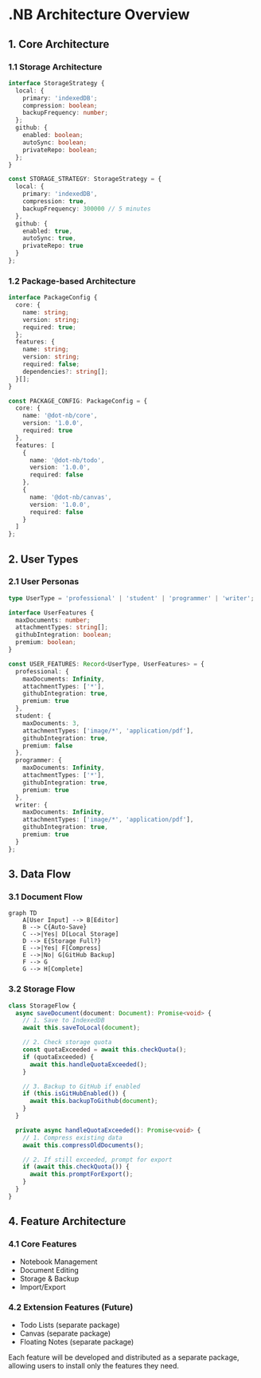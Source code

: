 # .NB Architecture Overview

## 1. Core Architecture

### 1.1 Storage Architecture
```typescript
interface StorageStrategy {
  local: {
    primary: 'indexedDB';
    compression: boolean;
    backupFrequency: number;
  };
  github: {
    enabled: boolean;
    autoSync: boolean;
    privateRepo: boolean;
  };
}

const STORAGE_STRATEGY: StorageStrategy = {
  local: {
    primary: 'indexedDB',
    compression: true,
    backupFrequency: 300000 // 5 minutes
  },
  github: {
    enabled: true,
    autoSync: true,
    privateRepo: true
  }
};
```

### 1.2 Package-based Architecture
```typescript
interface PackageConfig {
  core: {
    name: string;
    version: string;
    required: true;
  };
  features: {
    name: string;
    version: string;
    required: false;
    dependencies?: string[];
  }[];
}

const PACKAGE_CONFIG: PackageConfig = {
  core: {
    name: '@dot-nb/core',
    version: '1.0.0',
    required: true
  },
  features: [
    {
      name: '@dot-nb/todo',
      version: '1.0.0',
      required: false
    },
    {
      name: '@dot-nb/canvas',
      version: '1.0.0',
      required: false
    }
  ]
};
```

## 2. User Types

### 2.1 User Personas
```typescript
type UserType = 'professional' | 'student' | 'programmer' | 'writer';

interface UserFeatures {
  maxDocuments: number;
  attachmentTypes: string[];
  githubIntegration: boolean;
  premium: boolean;
}

const USER_FEATURES: Record<UserType, UserFeatures> = {
  professional: {
    maxDocuments: Infinity,
    attachmentTypes: ['*'],
    githubIntegration: true,
    premium: true
  },
  student: {
    maxDocuments: 3,
    attachmentTypes: ['image/*', 'application/pdf'],
    githubIntegration: true,
    premium: false
  },
  programmer: {
    maxDocuments: Infinity,
    attachmentTypes: ['*'],
    githubIntegration: true,
    premium: true
  },
  writer: {
    maxDocuments: Infinity,
    attachmentTypes: ['image/*', 'application/pdf'],
    githubIntegration: true,
    premium: true
  }
};
```

## 3. Data Flow

### 3.1 Document Flow
```mermaid
graph TD
    A[User Input] --> B[Editor]
    B --> C{Auto-Save}
    C -->|Yes| D[Local Storage]
    D --> E{Storage Full?}
    E -->|Yes| F[Compress]
    E -->|No| G[GitHub Backup]
    F --> G
    G --> H[Complete]
```

### 3.2 Storage Flow
```typescript
class StorageFlow {
  async saveDocument(document: Document): Promise<void> {
    // 1. Save to IndexedDB
    await this.saveToLocal(document);

    // 2. Check storage quota
    const quotaExceeded = await this.checkQuota();
    if (quotaExceeded) {
      await this.handleQuotaExceeded();
    }

    // 3. Backup to GitHub if enabled
    if (this.isGitHubEnabled()) {
      await this.backupToGithub(document);
    }
  }

  private async handleQuotaExceeded(): Promise<void> {
    // 1. Compress existing data
    await this.compressOldDocuments();

    // 2. If still exceeded, prompt for export
    if (await this.checkQuota()) {
      await this.promptForExport();
    }
  }
}
```

## 4. Feature Architecture

### 4.1 Core Features
- Notebook Management
- Document Editing
- Storage & Backup
- Import/Export

### 4.2 Extension Features (Future)
- Todo Lists (separate package)
- Canvas (separate package)
- Floating Notes (separate package)

Each feature will be developed and distributed as a separate package, allowing users to install only the features they need.